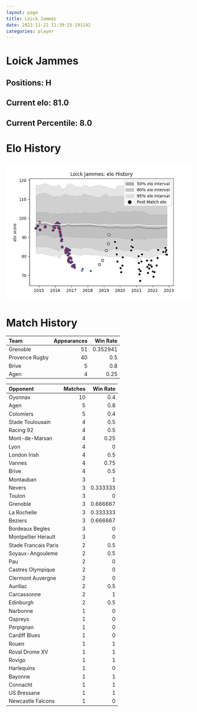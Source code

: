 ```yaml
---  
layout: page  
title: Loick Jammes  
date: 2022-11-22 11:39:25.191142  
categories: player  
---
```

# Loick Jammes

## Positions: H

## Current elo: 81.0

## Current Percentile: 8.0

# Elo History


![elo history](history_LoickJammes.png)
# Match History


| Team           |   Appearances |   Win Rate |
|:---------------|--------------:|-----------:|
| Grenoble       |            51 |   0.352941 |
| Provence Rugby |            40 |   0.5      |
| Brive          |             5 |   0.8      |
| Agen           |             4 |   0.25     |

| Opponent             |   Matches |   Win Rate |
|:---------------------|----------:|-----------:|
| Oyonnax              |        10 |   0.4      |
| Agen                 |         5 |   0.8      |
| Colomiers            |         5 |   0.4      |
| Stade Toulousain     |         4 |   0.5      |
| Racing 92            |         4 |   0.5      |
| Mont-de-Marsan       |         4 |   0.25     |
| Lyon                 |         4 |   0        |
| London Irish         |         4 |   0.5      |
| Vannes               |         4 |   0.75     |
| Brive                |         4 |   0.5      |
| Montauban            |         3 |   1        |
| Nevers               |         3 |   0.333333 |
| Toulon               |         3 |   0        |
| Grenoble             |         3 |   0.666667 |
| La Rochelle          |         3 |   0.333333 |
| Beziers              |         3 |   0.666667 |
| Bordeaux Begles      |         3 |   0        |
| Montpellier Herault  |         3 |   0        |
| Stade Francais Paris |         2 |   0.5      |
| Soyaux-Angouleme     |         2 |   0.5      |
| Pau                  |         2 |   0        |
| Castres Olympique    |         2 |   0        |
| Clermont Auvergne    |         2 |   0        |
| Aurillac             |         2 |   0.5      |
| Carcassonne          |         2 |   1        |
| Edinburgh            |         2 |   0.5      |
| Narbonne             |         1 |   0        |
| Ospreys              |         1 |   0        |
| Perpignan            |         1 |   0        |
| Cardiff Blues        |         1 |   0        |
| Rouen                |         1 |   1        |
| Roval Drome XV       |         1 |   1        |
| Rovigo               |         1 |   1        |
| Harlequins           |         1 |   0        |
| Bayonne              |         1 |   1        |
| Connacht             |         1 |   1        |
| US Bressane          |         1 |   1        |
| Newcastle Falcons    |         1 |   0        |